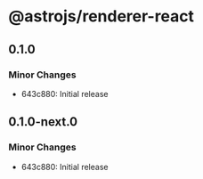 # @astrojs/renderer-react

## 0.1.0

### Minor Changes

- 643c880: Initial release

## 0.1.0-next.0

### Minor Changes

- 643c880: Initial release
